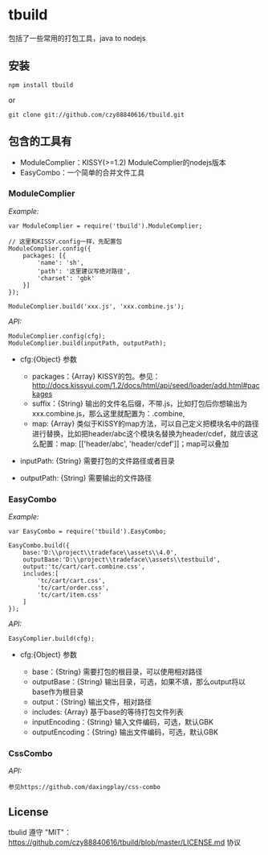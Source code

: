 # tbuild

包括了一些常用的打包工具，java to nodejs

## 安装
    npm install tbuild

or

    git clone git://github.com/czy88840616/tbuild.git

## 包含的工具有
* ModuleComplier：KISSY(>=1.2) ModuleComplier的nodejs版本
* EasyCombo：一个简单的合并文件工具

### ModuleComplier

*Example:*

    var ModuleComplier = require('tbuild').ModuleComplier;

    // 这里和KISSY.config一样，先配置包
    ModuleComplier.config({
        packages: [{
            'name': 'sh',
            'path': '这里建议写绝对路径',
            'charset': 'gbk'
        }]
    });

    ModuleComplier.build('xxx.js', 'xxx.combine.js');

*API:*

    ModuleComplier.config(cfg);
    ModuleComplier.build(inputPath, outputPath);

* cfg:{Object} 参数

    * packages：{Array} KISSY的包。参见：http://docs.kissyui.com/1.2/docs/html/api/seed/loader/add.html#packages
    * suffix：{String} 输出的文件名后缀，不带.js，比如打包后你想输出为xxx.combine.js，那么这里就配置为：.combine,
    * map: {Array} 类似于KISSY的map方法，可以自己定义把模块名中的路径进行替换，比如把header/abc这个模块名替换为header/cdef，就应该这么配置：map: [['header/abc', 'header/cdef']]；map可以叠加

* inputPath: {String} 需要打包的文件路径或者目录
* outputPath: {String} 需要输出的文件路径

### EasyCombo

*Example:*

    var EasyCombo = require('tbuild').EasyCombo;

    EasyCombo.build({
        base:'D:\\project\\tradeface\\assets\\4.0',
        outputBase:'D:\\project\\tradeface\\assets\\testbuild',
        output:'tc/cart/cart.combine.css',
        includes:[
            'tc/cart/cart.css',
            'tc/cart/order.css',
            'tc/cart/item.css'
        ]
    });

*API:*

    EasyComplier.build(cfg);

* cfg:{Object} 参数

    * base：{String} 需要打包的根目录，可以使用相对路径
    * outputBase：{String} 输出目录，可选，如果不填，那么output将以base作为根目录
    * output：{String} 输出文件，相对路径
    * includes: {Array} 基于base的等待打包文件列表
    * inputEncoding：{String} 输入文件编码，可选，默认GBK
    * outputEncoding：{String} 输出文件编码，可选，默认GBK

### CssCombo

*API:*

    参见https://github.com/daxingplay/css-combo

## License
tbulid 遵守 "MIT"：https://github.com/czy88840616/tbuild/blob/master/LICENSE.md 协议